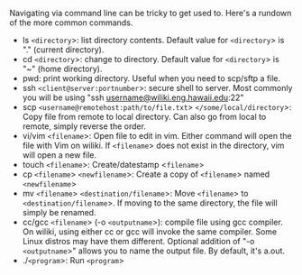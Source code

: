Navigating via command line can be tricky to get used to. Here's a rundown of the more common commands.

* ls `<directory`>: list directory contents. Default value for `<directory`> is "." (current directory).
* cd `<directory`>: change to directory. Default value for `<directory`> is "~" (home directory).
* pwd: print working directory. Useful when you need to scp/sftp a file.
* ssh `<client@server:portnumber`>: secure shell to server. Most commonly you will be using "ssh username@wiliki.eng.hawaii.edu:22"
* scp `<username@remotehost:path/to/file.txt`> `</some/local/directory`>: Copy file from remote to local directory. Can also go from local to remote, simply reverse the order.
* vi/vim `<filename`>: Open file to edit in vim. Either command will open the file with Vim on wiliki. If `<filename`> does not exist in the directory, vim will open a new file.
* touch `<filename`>: Create/datestamp <`filename`>
* cp `<filename`> `<newfilename`>: Create a copy of `<filename`> named `<newfilename`>
* mv `<filename`> `<destination/filename`>: Move `<filename`> to `<destination/filename`>. If moving to the same directory, the file will simply be renamed.
* cc/gcc `<filename`> (-o `<outputname`>): compile file using gcc compiler. On wiliki, using either cc or gcc will invoke the same compiler. Some Linux distros may have them different. Optional addition of "-o `<outputname`>" allows you to name the output file. By default, it's a.out.
* ./`<program`>: Run `<program`>
